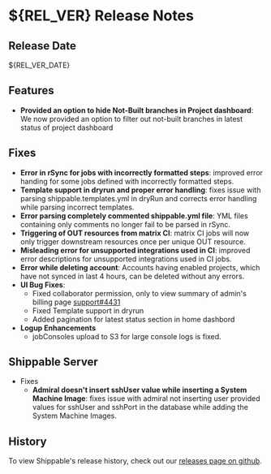 # ${REL_VER} Release Notes

## Release Date
${REL_VER_DATE}

## Features
  - **Provided an option to hide Not-Built branches in Project dashboard**: We now provided an option to filter out not-built branches in latest status of project dashboard

## Fixes
  - **Error in rSync for jobs with incorrectly formatted steps**: improved error handing for some jobs defined with incorrectly formatted steps.
  - **Template support in dryrun and proper error handling**: fixes issue with parsing shippable.templates.yml in dryRun and corrects error handling while parsing incorrect templates.
  - **Error parsing completely commented shippable.yml file**: YML files containing only comments no longer fail to be parsed in rSync.
  - **Triggering of OUT resources from matrix CI**: matrix CI jobs will now only trigger downstream resources once per unique OUT resource.
  - **Misleading error for unsupported integrations used in CI**: improved error descriptions for unsupported integrations used in CI jobs.
  - **Error while deleting account**: Accounts having enabled projects, which have not synced in last 4 hours, can be deleted without any errors.
  - **UI Bug Fixes**:
      - Fixed collaborator permission, only to view summary of admin's billing page [support#4431](https://github.com/Shippable/support/issues/4431)
      - Fixed Template support in dryrun
      - Added pagination for latest status section in home dashbord
  - **Logup Enhancements**
      - jobConsoles upload to S3 for large console logs is fixed.

## Shippable Server

  - Fixes
      - **Admiral doesn't insert sshUser value while inserting a System Machine Image**: fixes issue with admiral not inserting user provided values for sshUser and sshPort in the database while adding the System Machine Images.

## History

To view Shippable's release history, check out our [releases page on github](https://github.com/Shippable/admiral/releases).
